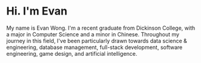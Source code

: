# Hi. I'm Evan
My name is Evan Wong. I'm a recent graduate from Dickinson College, with a major in Computer Science and a minor in Chinese. Throughout my journey in this field, I've been particularly drawn towards data science & engineering, database management, full-stack development, software engineering, game design, and artificial intelligence.
